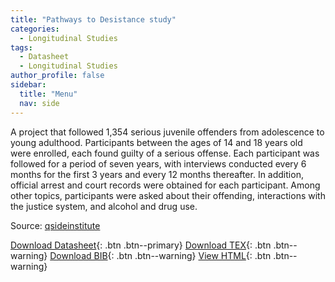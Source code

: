 ```yaml
---
title: "Pathways to Desistance study"
categories:
  - Longitudinal Studies
tags:
  - Datasheet
  - Longitudinal Studies
author_profile: false
sidebar:
  title: "Menu"
  nav: side
---
```


A project that followed 1,354 serious juvenile offenders from adolescence to young adulthood. Participants between the ages of 14 and 18 years old were enrolled, each found guilty of a serious offense. Each participant was followed for a period of seven years, with interviews conducted every 6 months for the first 3 years and every 12 months thereafter. In addition, official arrest and court records were obtained for each participant. Among other topics, participants were asked about their offending, interactions with the justice system, and alcohol and drug use.

Source: [qsideinstitute](https://qsideinstitute.org/research/criminal-justice/justfair/)

[Download Datasheet](/assets/Datasheets/JUSTFAIR.pdf){: .btn .btn--primary}
[Download TEX](/assets/Datasheets_Source/JUSTFAIR_datasheet.tex){: .btn .btn--warning}
[Download BIB](/assets/Datasheets_Source/JUSTFAIR_datasheet.bib){: .btn .btn--warning}
[View HTML](/assets/Datasheets_Html/JUSTFAIR_datasheet.tex.html){: .btn .btn--warning}
